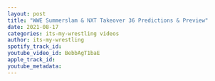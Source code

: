 ```yaml
---
layout: post
title: "WWE Summerslam & NXT Takeover 36 Predictions & Preview"
date: 2021-08-17
categories: its-my-wrestling videos
author: its-my-wrestling
spotify_track_id: 
youtube_video_id: BebbAgT1baE
apple_track_id: 
youtube_metadata: 
---
```

